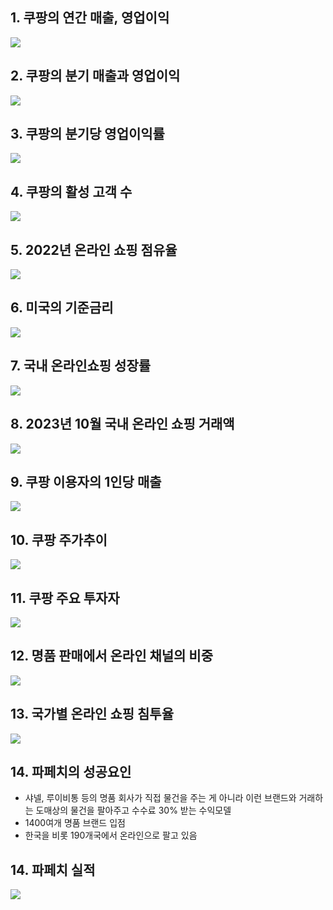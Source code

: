 ## 1. 쿠팡의 연간 매출, 영업이익

<img src="../Img/쿠팡이_망한_파페치_인수_나선까닭_1.jpg">

## 2. 쿠팡의 분기 매출과 영업이익

<img src="../Img/쿠팡이_망한_파페치_인수_나선까닭_2.jpg">

## 3. 쿠팡의 분기당 영업이익률

<img src="../Img/쿠팡이_망한_파페치_인수_나선까닭_3.jpg">

## 4. 쿠팡의 활성 고객 수 

<img src="../Img/쿠팡이_망한_파페치_인수_나선까닭_4.jpg">

## 5. 2022년 온라인 쇼핑 점유율

<img src="../Img/쿠팡이_망한_파페치_인수_나선까닭_5.jpg">

## 6. 미국의 기준금리

<img src="../Img/쿠팡이_망한_파페치_인수_나선까닭_6.jpg">

## 7. 국내 온라인쇼핑 성장률

<img src="../Img/쿠팡이_망한_파페치_인수_나선까닭_7.jpg">

## 8. 2023년 10월 국내 온라인 쇼핑 거래액

<img src="../Img/쿠팡이_망한_파페치_인수_나선까닭_8.jpg">


## 9. 쿠팡 이용자의 1인당 매출

<img src="../Img/쿠팡이_망한_파페치_인수_나선까닭_9.jpg">

## 10. 쿠팡 주가추이

<img src="../Img/쿠팡이_망한_파페치_인수_나선까닭_10.jpg">


## 11. 쿠팡 주요 투자자

<img src="../Img/쿠팡이_망한_파페치_인수_나선까닭_11.jpg">


## 12. 명품 판매에서 온라인 채널의 비중

<img src="../Img/쿠팡이_망한_파페치_인수_나선까닭_12.jpg">

## 13. 국가별 온라인 쇼핑 침투율

<img src="../Img/쿠팡이_망한_파페치_인수_나선까닭_13.jpg">

## 14. 파페치의 성공요인

- 샤넬, 루이비통 등의 명품 회사가 직접 물건을 주는 게 아니라 이런 브랜드와 거래하는 도매상의 물건을 팔아주고 수수료 30% 받는 수익모델
- 1400여개 명품 브랜드 입점
- 한국을 비롯 190개국에서 온라인으로 팔고 있음

## 14. 파페치 실적

<img src="../Img/쿠팡이_망한_파페치_인수_나선까닭_14.jpg">
